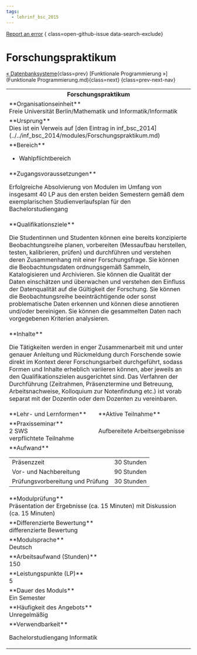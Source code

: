 ```yaml
---
tags:
  - lehrinf_bsc_2015
---
```

[Report an error](https://github.com/SGSSGene/FUB-SUP/issues/new?title=Error%20in%20%22Forschungspraktikum%22&body=There%20seems%20to%20be%20an%20error%20in%20module%20%22Forschungspraktikum%22%2E%0A%0A%3CDescribe%20here%20a%20slightly%20more%20detailed%20description%20of%20what%20is%20wrong%3E&labels=bug)
{ class=open-github-issue data-search-exclude}

# Forschungspraktikum

[« Datenbanksysteme](Datenbanksysteme.md){class=prev}
[Funktionale Programmierung »](Funktionale Programmierung.md){class=next}
{class=prev-next-nav}

<table markdown id="moduledesc">
<tr markdown class="moduledesc_head"><th colspan="2">Forschungspraktikum </th></tr>
<tr markdown><td colspan="2">**Organisationseinheit**   <br>Freie Universität Berlin/Mathematik und Informatik/Informatik</td></tr>
<tr markdown><td colspan="2">**Ursprung**<br>Dies ist ein Verweis auf [den Eintrag in inf_bsc_2014](../../inf_bsc_2014/modules/Forschungspraktikum.md)</td></tr>
<tr markdown><td colspan="2">**Bereich**<br>


- Wahlpflichtbereich

</td></tr>

<tr markdown><td colspan="2">**Zugangsvoraussetzungen** <br>

Erfolgreiche Absolvierung von Modulen im Umfang von insgesamt 40 LP aus den ersten beiden Semestern gemäß dem exemplarischen Studienverlaufsplan für den Bachelorstudiengang


</td></tr>
<tr markdown><td colspan="2">**Qualifikationsziele**    <br>

Die Studentinnen und Studenten können eine bereits konzipierte
Beobachtungsreihe planen, vorbereiten (Messaufbau herstellen, testen,
kalibrieren, prüfen) und durchführen und verstehen deren Zusammenhang mit
einer Forschungsfrage. Sie können die Beobachtungsdaten ordnungsgemäß
Sammeln, Katalogisieren und Archivieren. Sie können die Qualität der Daten
einschätzen und überwachen und verstehen den Einfluss der Datenqualität auf
die Gültigkeit der Forschung. Sie können die Beobachtungsreihe
beeinträchtigende oder sonst problematische Daten erkennen und können diese
annotieren und/oder bereinigen. Sie können die gesammelten Daten nach
vorgegebenen Kriterien analysieren.


</td></tr>
<tr markdown><td colspan="2">**Inhalte**                <br>

Die Tätigkeiten werden in enger Zusammenarbeit mit und unter genauer
Anleitung und Rückmeldung durch Forschende sowie direkt im Kontext derer
Forschungsarbeit durchgeführt, sodass Formen und Inhalte erheblich variieren
können, aber jeweils an den Qualifikationszielen ausgerichtet sind. Das
Verfahren der Durchführung (Zeitrahmen, Präsenztermine und Betreuung,
Arbeitsnachweise, Kolloquium zur Notenfindung etc.) ist vorab separat mit
der Dozentin oder dem Dozenten zu vereinbaren.


</td></tr>

<tr markdown><td>**Lehr- und Lernformen**</td><td>**Aktive Teilnahme**</td></tr>
<tr markdown><td> **Praxisseminar** <br>2 SWS <br> verpflichtete Teilnahme</td><td>

Aufbereitete Arbeitsergebnisse
</td></tr>
<tr markdown><td colspan="2">**Aufwand**                <br>
<table class="aufwand_table">
<tr><td>Präsenzzeit</td><td>30 Stunden</td></tr>
<tr><td>Vor- und Nachbereitung</td><td>90 Stunden</td></tr>
<tr><td>Prüfungsvorbereitung und Prüfung</td><td>30 Stunden</td></tr>
</table>

</td></tr>
<tr markdown><td colspan="2">**Modulprüfung**             <br>Präsentation der Ergebnisse (ca. 15 Minuten) mit Diskussion (ca. 15 Minuten)


</td></tr>
<tr markdown><td colspan="2">**Differenzierte Bewertung** <br>differenzierte Bewertung

</td></tr>
<tr markdown><td colspan="2">**Modulsprache**             <br>Deutsch</td></tr>
<tr markdown><td colspan="2">**Arbeitsaufwand (Stunden)** <br>150</td></tr>
<tr markdown><td colspan="2">**Leistungspunkte (LP)**     <br>5</td></tr>
<tr markdown><td colspan="2">**Dauer des Moduls**         <br>Ein Semester</td></tr>
<tr markdown><td colspan="2">**Häufigkeit des Angebots**  <br>Unregelmäßig</td></tr>
<tr markdown><td colspan="2">**Verwendbarkeit**           <br>

Bachelorstudiengang Informatik


</td></tr>

</table>
